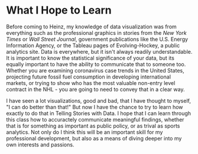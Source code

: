 # What I Hope to Learn

Before coming to Heinz, my knowledge of data visualization was from everything such as the professional graphics in stories from the *New York Times* or *Wall Street Journal*, government publications like the U.S. Energy Information Agency, or the Tableau pages of Evolving-Hockey, a public analytics site. Data is everywhere, but it isn't always readily understandable. It is important to know the statistical significance of your data, but its equally important to have the ability to communicate that to someone too. Whether you are examining coronavirus case trends in the United States, projecting future fossil fuel consumption in developing international markets, or trying to show who has the most valuable non-entry level contract in the NHL - you are going to need to convey that in a clear way.

I have seen a lot visualizations, good and bad, that I have thought to myself, "I can do better than that!" But now I have the chance to try to learn how exactly to do that in Telling Stories with Data. I hope that I can learn through this class how to accuractely communicate meaningful findings, whether that is for something as important as public policy, or as trival as sports analytics. Not only do I think this will be an important skill for my professional development, but also as a means of diving deeper into my own interests and passions.
